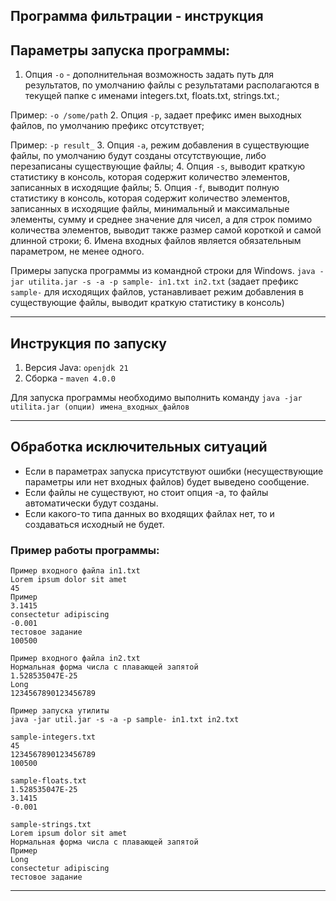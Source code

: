 ## Программа фильтрации - инструкция
## Параметры запуска программы:

1. Опция `-о` - дополнительная возможность задать путь для результатов, по умолчанию файлы
   с результатами располагаются в текущей папке с именами integers.txt, floats.txt, strings.txt.;

Пример: `-o /some/path`
2. Опция `-р`, задает префикс имен выходных файлов, по умолчанию префикс отсутствует;

Пример: `-p result_`
3. Опция `-а`, режим добавления в существующие файлы, по умолчанию будут созданы отсутствующие,
   либо перезаписаны существующие файлы;
4. Опция `-s`, выводит краткую статистику в консоль, которая содержит количество элементов, записанных в исходящие файлы;
5. Опция `-f`, выводит полную статистику в консоль, которая содержит количество элементов, записанных в исходящие файлы,
   минимальный и максимальные элементы, сумму и среднее значение для чисел, а для строк помимо количества элементов,
   выводит также размер самой короткой и самой длинной строки;
6. Имена входных файлов является обязательным параметром, не менее одного.

Примеры запуска программы из командной строки для Windows.
`java -jar utilita.jar -s -a -p sample- in1.txt in2.txt`
  (задает префикс `sample-` для исходящих файлов, устанавливает режим добавления в существующие файлы, выводит краткую
  статистику в консоль)

---
## Инструкция по запуску
1. Версия Java: `openjdk 21`
2. Сборка - `maven 4.0.0`

Для запуска программы необходимо выполнить команду `java -jar utilita.jar (опции) имена_входных_файлов`

---
## Обработка исключительных ситуаций
* Если в параметрах запуска присутствуют ошибки (несуществующие параметры или нет входных файлов) будет выведено сообщение. 
* Если файлы не существуют, но стоит опция -а, то файлы автоматически будут созданы. 
* Если какого-то типа данных во входящих файлах нет, то и создаваться исходный не будет.

### Пример работы программы:
```
Пример входного файла in1.txt
Lorem ipsum dolor sit amet
45
Пример
3.1415
consectetur adipiscing
-0.001
тестовое задание
100500

```
```
Пример входного файла in2.txt
Нормальная форма числа с плавающей запятой
1.528535047E-25
Long
1234567890123456789
```
```
Пример запуска утилиты
java -jar util.jar -s -a -p sample- in1.txt in2.txt
```
```
sample-integers.txt
45
1234567890123456789
100500
```
```
sample-floats.txt
1.528535047E-25
3.1415
-0.001
```
```
sample-strings.txt
Lorem ipsum dolor sit amet
Нормальная форма числа с плавающей запятой
Пример
Long
consectetur adipiscing
тестовое задание
```
---
